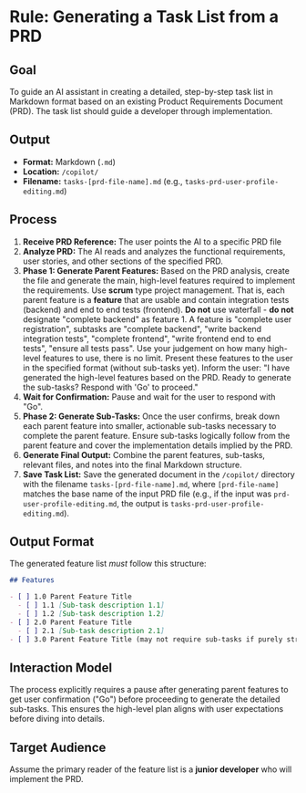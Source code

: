 # Rule: Generating a Task List from a PRD

## Goal

To guide an AI assistant in creating a detailed, step-by-step task list in Markdown format based on an existing Product Requirements Document (PRD). The task list should guide a developer through implementation.

## Output

- **Format:** Markdown (`.md`)
- **Location:** `/copilot/`
- **Filename:** `tasks-[prd-file-name].md` (e.g., `tasks-prd-user-profile-editing.md`)

## Process

1.  **Receive PRD Reference:** The user points the AI to a specific PRD file
2.  **Analyze PRD:** The AI reads and analyzes the functional requirements, user stories, and other sections of the specified PRD.
3.  **Phase 1: Generate Parent Features:** Based on the PRD analysis, create the file and generate the main, high-level features required to implement the requirements. Use **scrum** type project management. That is, each parent feature is a **feature** that are usable and contain integration tests (backend) and end to end tests (frontend). **Do not** use waterfall - **do not** designate "complete backend" as feature 1. A feature is "complete user registration", subtasks are "complete backend", "write backend integration tests", "complete frontend", "write frontend end to end tests", "ensure all tests pass". Use your judgement on how many high-level features to use, there is no limit. Present these features to the user in the specified format (without sub-tasks yet). Inform the user: "I have generated the high-level features based on the PRD. Ready to generate the sub-tasks? Respond with 'Go' to proceed."
4.  **Wait for Confirmation:** Pause and wait for the user to respond with "Go".
5.  **Phase 2: Generate Sub-Tasks:** Once the user confirms, break down each parent feature into smaller, actionable sub-tasks necessary to complete the parent feature. Ensure sub-tasks logically follow from the parent feature and cover the implementation details implied by the PRD.
7.  **Generate Final Output:** Combine the parent features, sub-tasks, relevant files, and notes into the final Markdown structure.
8.  **Save Task List:** Save the generated document in the `/copilot/` directory with the filename `tasks-[prd-file-name].md`, where `[prd-file-name]` matches the base name of the input PRD file (e.g., if the input was `prd-user-profile-editing.md`, the output is `tasks-prd-user-profile-editing.md`).

## Output Format

The generated feature list _must_ follow this structure:

```markdown
## Features

- [ ] 1.0 Parent Feature Title
  - [ ] 1.1 [Sub-task description 1.1]
  - [ ] 1.2 [Sub-task description 1.2]
- [ ] 2.0 Parent Feature Title
  - [ ] 2.1 [Sub-task description 2.1]
- [ ] 3.0 Parent Feature Title (may not require sub-tasks if purely structural or configuration)
```

## Interaction Model

The process explicitly requires a pause after generating parent features to get user confirmation ("Go") before proceeding to generate the detailed sub-tasks. This ensures the high-level plan aligns with user expectations before diving into details.

## Target Audience

Assume the primary reader of the feature list is a **junior developer** who will implement the PRD.
